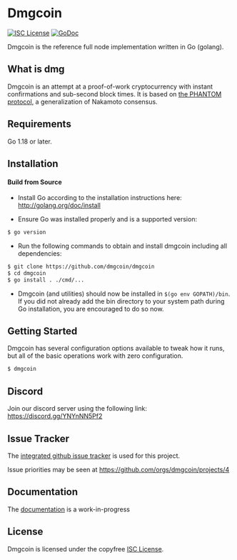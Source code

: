 
Dmgcoin
====

[![ISC License](http://img.shields.io/badge/license-ISC-blue.svg)](https://choosealicense.com/licenses/isc/)
[![GoDoc](https://img.shields.io/badge/godoc-reference-blue.svg)](http://godoc.org/github.com/dmgcoin/dmgcoin)

Dmgcoin is the reference full node implementation written in Go (golang).

## What is dmg

Dmgcoin is an attempt at a proof-of-work cryptocurrency with instant confirmations and sub-second block times. It is based on [the PHANTOM protocol](https://eprint.iacr.org/2018/104.pdf), a generalization of Nakamoto consensus.

## Requirements

Go 1.18 or later.

## Installation

#### Build from Source

- Install Go according to the installation instructions here:
  http://golang.org/doc/install

- Ensure Go was installed properly and is a supported version:

```bash
$ go version
```

- Run the following commands to obtain and install dmgcoin including all dependencies:

```bash
$ git clone https://github.com/dmgcoin/dmgcoin
$ cd dmgcoin
$ go install . ./cmd/...
```

- Dmgcoin (and utilities) should now be installed in `$(go env GOPATH)/bin`. If you did
  not already add the bin directory to your system path during Go installation,
  you are encouraged to do so now.


## Getting Started

Dmgcoin has several configuration options available to tweak how it runs, but all
of the basic operations work with zero configuration.

```bash
$ dmgcoin
```

## Discord
Join our discord server using the following link: https://discord.gg/YNYnNN5Pf2

## Issue Tracker

The [integrated github issue tracker](https://github.com/dmgcoin/dmgcoin/issues)
is used for this project.

Issue priorities may be seen at https://github.com/orgs/dmgcoin/projects/4

## Documentation

The [documentation](https://github.com/dmgcoin/docs) is a work-in-progress

## License

Dmgcoin is licensed under the copyfree [ISC License](https://choosealicense.com/licenses/isc/).
